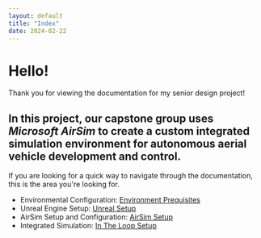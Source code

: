 ```yaml
---
layout: default
title: "Index"
date: 2024-02-22
---
```


# Hello!
Thank you for viewing the documentation for my senior design project!

## In this project, our capstone group uses _Microsoft AirSim_ to create a custom integrated simulation environment for autonomous aerial vehicle development and control.

If you are looking for a quick way to navigate through the documentation, this is the area you're looking for.

- Environmental Configuration: [Environment Prequisites](Setup.md#environment-prequisites)
- Unreal Engine Setup: [Unreal Setup](Setup.md#unreal-engine-setup)
- AirSim Setup and Configuration: [AirSim Setup](Setup.md#airsim-setup)
- Integrated Simulation: [In The Loop Setup](Setup.md#integrated-simulation-setup)